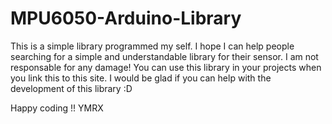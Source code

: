 # MPU6050-Arduino-Library
This is a simple library programmed my self. I hope I can help people searching for a simple and understandable library for their sensor.
I am not responsable for any damage! You can use this library in your projects when you link this to this site. I would be glad if you can help with the development of this library :D

Happy coding !!
YMRX
